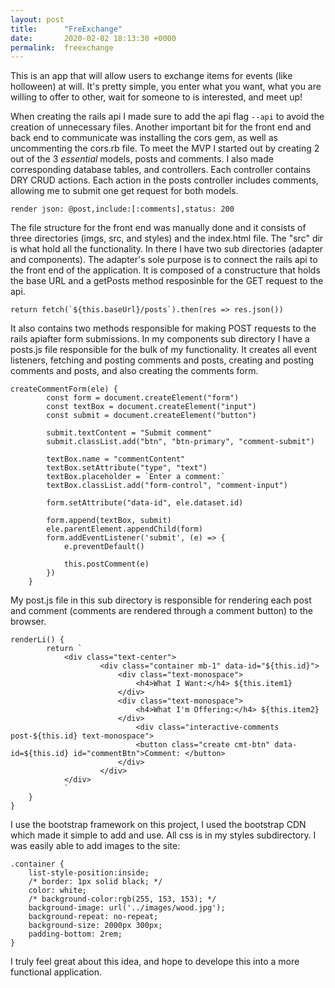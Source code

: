 ```yaml
---
layout: post
title:      "FreExchange"
date:       2020-02-02 18:13:30 +0000
permalink:  freexchange
---
```



This is an app that will allow users to exchange items for events (like holloween) at will. It's pretty simple, you enter what you want, what you are willing to offer to other, wait for someone to is interested, and meet up!

When creating the rails api I made sure to add the api flag `--api` to avoid the creation of unnecessary files. Another important bit for the front end and back end to communicate was installing the cors gem, as well as uncommenting the cors.rb file. To meet the MVP I started out by creating 2 out of the 3 *essential* models, posts and comments. I also made corresponding database tables, and controllers. Each controller contains DRY CRUD actions. Each action in the posts controller includes comments, allowing me to submit one get request for both models. 
```
render json: @post,include:[:comments],status: 200
```

The file structure for the front end was manually done and it consists of three directories (imgs, src, and styles) and the index.html file. The "src" dir is what hold all the functionality. In there I have two sub directories (adapter and components). The adapter's sole purpose is to connect the rails api to the front end of the application. It is composed of a constructure that holds the base URL and a getPosts method resposinble for the GET request to the api. 
```
return fetch(`${this.baseUrl}/posts`).then(res => res.json())
```
It also contains two methods responsible for making POST requests to the rails apiafter form submissions.
In my components sub directory I have a posts.js file responsible for the bulk of my functionality. It creates all event listeners, fetching and posting comments and posts, creating and posting comments and posts, and also creating the comments form.
```
createCommentForm(ele) {
        const form = document.createElement("form")
        const textBox = document.createElement("input")
        const submit = document.createElement("button")
        
        submit.textContent = "Submit comment"
        submit.classList.add("btn", "btn-primary", "comment-submit")
        
        textBox.name = "commentContent"
        textBox.setAttribute("type", "text")
        textBox.placeholder = `Enter a comment:`
        textBox.classList.add("form-control", "comment-input")
        
        form.setAttribute("data-id", ele.dataset.id)
        
        form.append(textBox, submit)
        ele.parentElement.appendChild(form) 
        form.addEventListener('submit', (e) => {
            e.preventDefault()
            
            this.postComment(e)
        })
    }
```
My post.js file in this sub directory is responsible for rendering each post and comment (comments are rendered through a comment button) to the browser.
```
renderLi() {
        return `
            <div class="text-center">
                    <div class="container mb-1" data-id="${this.id}">
                        <div class="text-monospace">
                            <h4>What I Want:</h4> ${this.item1}
                        </div>
                        <div class="text-monospace">
                            <h4>What I'm Offering:</h4> ${this.item2}
                        </div>
                            <div class="interactive-comments post-${this.id} text-monospace"> 
                            <button class="create cmt-btn" data-id=${this.id} id="commentBtn">Comment: </button>
                        </div>
                    </div>
            </div>
            `
    }
}
```
I use the bootstrap framework on this project, I used the bootstrap CDN which made it simple to add and use. All css is in my styles subdirectory. I was easily able to add images to the site:
```
.container {
    list-style-position:inside;
    /* border: 1px solid black; */
    color: white;
    /* background-color:rgb(255, 153, 153); */
    background-image: url('../images/wood.jpg');
    background-repeat: no-repeat;
    background-size: 2000px 300px;
    padding-bottom: 2rem;
}
```

I truly feel great about this idea, and hope to develope this into a more functional application.
